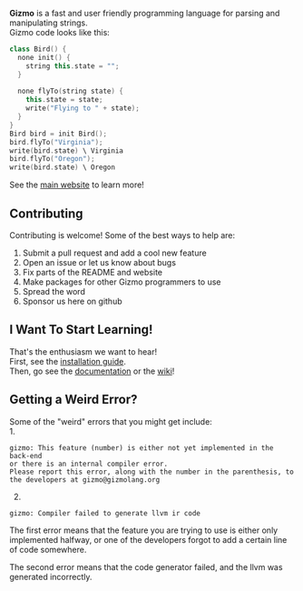 **Gizmo** is a fast and user friendly programming language for parsing and manipulating strings.  
Gizmo code looks like this:  
```cpp
class Bird() {
  none init() {
    string this.state = "";
  }
  
  none flyTo(string state) {
    this.state = state;
    write("Flying to " + state);
  }
}
Bird bird = init Bird();
bird.flyTo("Virginia");
write(bird.state) \ Virginia
bird.flyTo("Oregon");
write(bird.state) \ Oregon
```

See the [main website](http://www.gizmolang.org) to learn more!

## Contributing
Contributing is welcome! Some of the best ways to help are:

1. Submit a pull request and add a cool new feature
2. Open an issue or let us know about bugs
3. Fix parts of the README and website
4. Make packages for other Gizmo programmers to use
5. Spread the word
6. Sponsor us here on github

## I Want To Start Learning!
That's the enthusiasm we want to hear!  
First, see the [installation guide](http://www.gizmolang.org/install.html).  
Then, go see the [documentation](http//www.gizmolang.org/docs.html) or the [wiki](https://github.com/ELLDER054/gizmo-lang/wiki)!

## Getting a Weird Error?
Some of the "weird" errors that you might get include:  
1.
  ```
gizmo: This feature (number) is either not yet implemented in the back-end
or there is an internal compiler error.
Please report this error, along with the number in the parenthesis, to the developers at gizmo@gizmolang.org
  ```
2.
  ```
gizmo: Compiler failed to generate llvm ir code
  ```

The first error means that the feature you are trying to use is either only  
implemented halfway, or one of the developers forgot to add a certain line of code somewhere.  
  
The second error means that the code generator failed, and the llvm was generated incorrectly.  
